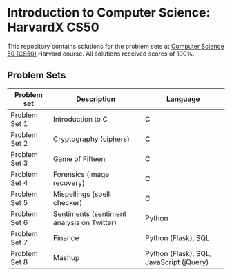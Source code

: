 # Introduction to Computer Science: HarvardX CS50

This repository contains solutions for the problem sets at [Computer Science 50 (CS50)](https://www.edx.org/es/course/cs50s-introduction-computer-science-harvardx-cs50x) Harvard course.
All solutions received scores of 100%.

## Problem Sets
| Problem set | Description | Language |
| --- | --- | --- |
| Problem Set 1 | Introduction to C | C |
| Problem Set 2 | Cryptography (ciphers) | C |
| Problem Set 3 | Game of Fifteen | C |
| Problem Set 4 | Forensics (image recovery) | C |
| Problem Set 5 | Mispellings (spell checker) | C |
| Problem Set 6 | Sentiments (sentiment analysis on Twitter) | Python |
| Problem Set 7 | Finance | Python (Flask), SQL |
| Problem Set 8 | Mashup | Python (Flask), SQL, JavaScript (jQuery)  |

